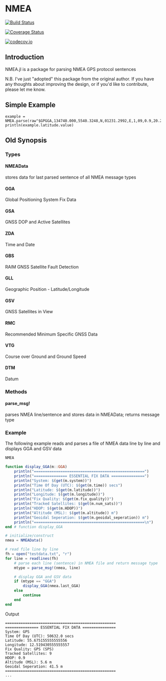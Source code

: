 # NMEA 

[![Build Status](https://travis-ci.org/EchoJulia/EchoJulia.jl.svg?branch=master)](https://travis-ci.org/RobBlackwell/NMEA.jl)

[![Coverage Status](https://coveralls.io/repos/EchoJulia/EchoJulia.jl/badge.svg?branch=master&service=github)](https://coveralls.io/github/RobBlackwell/NMEA.jl?branch=master)

[![codecov.io](http://codecov.io/github/EchoJulia/EchoJulia.jl/coverage.svg?branch=master)](http://codecov.io/github/RobBlackwell/NMEA.jl?branch=master)

## Introduction

NMEA.jl is a package for parsing NMEA GPS protocol sentences

N.B. I've just "adopted" this package from the original author. If you
have any thoughts about improving the design, or if you'd like to
contribute, please let me know.

## Simple Example

```
example = NMEA.parse(raw"$GPGGA,134740.000,5540.3248,N,01231.2992,E,1,09,0.9,20.2,M,41.5,M,,0000*61")
println(example.latitude.value)
```

## Old Synopsis

### Types

#### NMEAData
stores data for last parsed sentence of all NMEA message types

#### GGA
Global Positioning System Fix Data

#### GSA
GNSS DOP and Active Satellites

#### ZDA
Time and Date

#### GBS
RAIM GNSS Satellite Fault Detection

#### GLL
Geographic Position - Latitude/Longitude

#### GSV
GNSS Satellites in View

#### RMC
Recommended Minimum Specific GNSS Data

#### VTG
Course over Ground and Ground Speed

#### DTM
Datum

### Methods

#### parse_msg!
parses NMEA line/sentence and stores data in NMEAData; returns message type

### Example

The following example reads and parses a file of NMEA data line by line and
displays GGA and GSV data

```julia
NMEA

function display_GGA(m::GGA)
    println("==================================================")
    println("=============== ESSENTIAL FIX DATA ===============")
    println("System: $(get(m.system))")
    println("Time Of Day (UTC): $(get(m.time)) secs")
    println("Latitude: $(get(m.latitude))")
    println("Longitude: $(get(m.longitude))")
    println("Fix Quality: $(get(m.fix_quality))")
    println("Tracked Satellites: $(get(m.num_sats))")
    println("HDOP: $(get(m.HDOP))")
    println("Altitude (MSL): $(get(m.altitude)) m")
    println("Geoidal Seperation: $(get(m.geoidal_seperation)) m")
    println("==================================================\n")
end # function display_GGA

# initialize/construct
nmea = NMEAData()

# read file line by line
fh = open("testdata.txt", "r")
for line = readlines(fh)
    # parse each line (sentence) in NMEA file and return message type
    mtype = parse_msg!(nmea, line)

    # display GGA and GSV data
    if (mtype == "GGA")
        display_GGA(nmea.last_GGA)
    else
        continue
    end
end
```

Output
```
==================================================
=============== ESSENTIAL FIX DATA ===============
System: GPS
Time Of Day (UTC): 50632.0 secs
Latitude: 55.675155555555556
Longitude: 12.519430555555557
Fix Quality: GPS (SPS)
Tracked Satellites: 9
HDOP: 0.9
Altitude (MSL): 5.6 m
Geoidal Seperation: 41.5 m
==================================================
...
```
